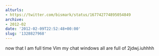 ```yaml
---
alturls:
- https://twitter.com/bismark/status/167742774895054849
archive:
- 2012-02
date: '2012-02-09T22:52:48+00:00'
slug: '1328827968'
---
```


now that I am full time Vim my chat windows all are full of 2jdwj.iuhhhh

